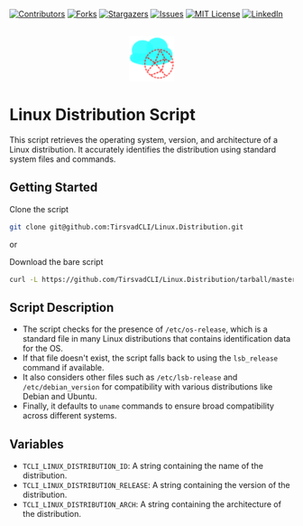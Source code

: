 [![Contributors][contributors-shield]][contributors-url]
[![Forks][forks-shield]][forks-url]
[![Stargazers][stars-shield]][stars-url]
[![Issues][issues-shield]][issues-url]
[![MIT License][license-shield]][license-url]
[![LinkedIn][linkedin-shield]][linkedin-url]

<br />
<div align="center">
    <a href="https://github.com/TirsvadCLI/Linux.Distribution">
        <img src="images/logo.png" alt="Logo" width="80" height="80">
    </a>
</div>

# Linux Distribution Script
This script retrieves the operating system, version, and architecture of a Linux distribution. It accurately identifies the distribution using standard system files and commands.

## Getting Started

Clone the script
```bash
git clone git@github.com:TirsvadCLI/Linux.Distribution.git
```

or

Download the bare script

```bash
curl -L https://github.com/TirsvadCLI/Linux.Distribution/tarball/master | tar xz --strip-components=2 --wildcards '*/src/*' -C ./
```


## Script Description

- The script checks for the presence of `/etc/os-release`, which is a standard file in many Linux distributions that contains identification data for the OS.
- If that file doesn't exist, the script falls back to using the `lsb_release` command if available.
- It also considers other files such as `/etc/lsb-release` and `/etc/debian_version` for compatibility with various distributions like Debian and Ubuntu.
- Finally, it defaults to `uname` commands to ensure broad compatibility across different systems.

## Variables

- `TCLI_LINUX_DISTRIBUTION_ID`: A string containing the name of the distribution.
- `TCLI_LINUX_DISTRIBUTION_RELEASE`: A string containing the version of the distribution.
- `TCLI_LINUX_DISTRIBUTION_ARCH`: A string containing the architecture of the distribution.

<!-- MARKDOWN LINKS & IMAGES -->
<!-- https://www.markdownguide.org/basic-syntax/#reference-style-links -->

[contributors-shield]: https://img.shields.io/github/contributors/TirsvadCLI/Linux.Distribution?style=for-the-badge

[contributors-url]: https://github.com/TirsvadCLI/Linux.Distribution/graphs/contributors

[forks-shield]: https://img.shields.io/github/forks/TirsvadCLI/Linux.Distribution?style=for-the-badge

[forks-url]: https://github.com/TirsvadCLI/Linux.Distribution/network/members

[stars-shield]: https://img.shields.io/github/stars/TirsvadCLI/Linux.Distribution?style=for-the-badge

[stars-url]: https://github.com/TirsvadCLI/Linux.Distribution/stargazers

[issues-shield]: https://img.shields.io/github/issues/TirsvadCLI/Linux.Distribution?style=for-the-badge

[issues-url]: https://github.com/TirsvadCLI/Linux.Distribution/issues

[license-shield]: https://img.shields.io/github/license/TirsvadCLI/Linux.Distribution?style=for-the-badge

[license-url]: https://github.com/TirsvadCLI/Linux.Distribution/blob/master/LICENSE

[linkedin-shield]: https://img.shields.io/badge/-LinkedIn-black.svg?style=for-the-badge&logo=linkedin&colorB=555

[linkedin-url]: https://www.linkedin.com/in/jens-tirsvad-nielsen-13b795b9/